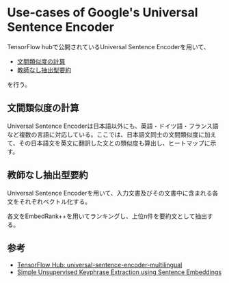 # Use-cases of Google's Universal Sentence Encoder

TensorFlow hubで公開されているUniversal Sentence Encoderを用いて、

- [文間類似度の計算](https://github.com/marucha80t/application_of_universal_sentence_encoder/blob/master/sentence_similarity.ipynb)
- [教師なし抽出型要約](https://github.com/marucha80t/application_of_universal_sentence_encoder/blob/master/unsupervised_extractive_summarization.ipynb)

を行う。
<br>


## 文間類似度の計算

Universal Sentence Encoderは日本語以外にも、英語・ドイツ語・フランス語など複数の言語に対応している。ここでは、日本語文同士の文間類似度に加えて、その日本語文を英文に翻訳した文との類似度も算出し、ヒートマップに示す。
<br>



## 教師なし抽出型要約

Universal Sentence Encoderを用いて、入力文書及びその文書中に含まれる各文をそれぞれベクトル化する。

各文をEmbedRank++を用いてランキングし、上位n件を要約文として抽出する。
<br>



## 参考

- [TensorFlow Hub: universal-sentence-encoder-multilingual](https://tfhub.dev/google/universal-sentence-encoder-multilingual/1)
- [Simple Unsupervised Keyphrase Extraction using Sentence Embeddings](https://arxiv.org/abs/1801.04470)
